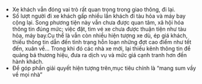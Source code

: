  - Xe khách vẫn đóng vai trò rất quan trọng trong giao thông, đi lại. 
 - Số lượt người đi xe khách gấp nhiều lần khách đi tàu hỏa và máy bay cộng lại. Song phương tiện này vẫn chưa được quan tâm, xã hội hóa thông tin đúng mức; việc đặt, tìm vé xe chưa được thuận tiện như tàu hỏa, máy bay.Cụ thể là vẫn còn nhiều hiện tượng xe dù, ép giá khách, thiếu thông tin dẫn đến tình trạng hỗn loạn những đợt cao điểm như tết đến, xuân về… Trong khi đó các nhà xe mới, lại thiếu kênh thông tin để quảng bá thương hiệu, đưa ra dịch vụ và mức giá cạnh tranh hơn đến hành khách. 
 - Để góp phần giải quyết hiện tượng trên,mục tiêu chính là “mang sum vầy về mọi nhà”
